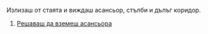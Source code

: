 Излизаш от стаята и виждаш асансьор, стълби и дълъг коридор.

1. [Решаваш да вземеш асансьора](../taking-the-elevator/taking-the-elevator.md)
